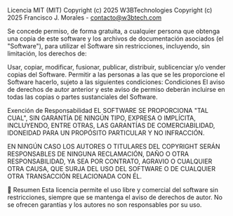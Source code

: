 Licencia MIT (MIT)
Copyright (c) 2025 W3BTechnologies
Copyright (c) 2025 Francisco J. Morales - contacto@w3btech.com

Se concede permiso, de forma gratuita, a cualquier persona que obtenga una copia de este software y los archivos de documentación asociados (el "Software"), para utilizar el Software sin restricciones, incluyendo, sin limitación, los derechos de:

Usar, copiar, modificar, fusionar, publicar, distribuir, sublicenciar y/o vender copias del Software.
Permitir a las personas a las que se les proporcione el Software hacerlo, sujeto a las siguientes condiciones:
Condiciones
El aviso de derechos de autor anterior y este aviso de permiso deberán incluirse en todas las copias o partes sustanciales del Software.

Exención de Responsabilidad
EL SOFTWARE SE PROPORCIONA "TAL CUAL", SIN GARANTÍA DE NINGÚN TIPO, EXPRESA O IMPLÍCITA, INCLUYENDO, ENTRE OTRAS, LAS GARANTÍAS DE COMERCIABILIDAD, IDONEIDAD PARA UN PROPÓSITO PARTICULAR Y NO INFRACCIÓN.

EN NINGÚN CASO LOS AUTORES O TITULARES DEL COPYRIGHT SERÁN RESPONSABLES DE NINGUNA RECLAMACIÓN, DAÑO O OTRA RESPONSABILIDAD, YA SEA POR CONTRATO, AGRAVIO O CUALQUIER OTRA CAUSA, QUE SURJA DEL USO DEL SOFTWARE O DE CUALQUIER OTRA TRANSACCIÓN RELACIONADA CON ÉL.

📜 Resumen
Esta licencia permite el uso libre y comercial del software sin restricciones, siempre que se mantenga el aviso de derechos de autor. No se ofrecen garantías y los autores no son responsables por su uso.

